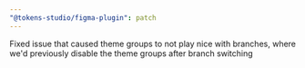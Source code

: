 ```yaml
---
"@tokens-studio/figma-plugin": patch
---
```


Fixed issue that caused theme groups to not play nice with branches, where we'd previously disable the theme groups after branch switching